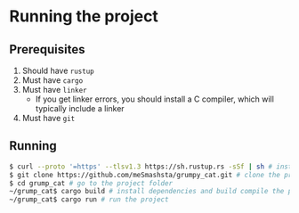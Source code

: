 # Running the project #

## Prerequisites ##

1. Should have `rustup`
2. Must have `cargo`
3. Must have `linker`
    * If you get linker errors, you should install a C compiler, which will typically include a linker
4. Must have `git`

## Running ##

```bash
$ curl --proto '=https' --tlsv1.3 https://sh.rustup.rs -sSf | sh # install rust
$ git clone https://github.com/meSmashsta/grumpy_cat.git # clone the project
$ cd grump_cat # go to the project folder
~/grump_cat$ cargo build # install dependencies and build compile the project
~/grump_cat$ cargo run # run the project
```
